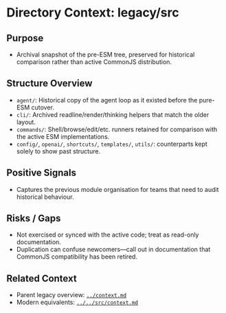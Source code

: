 # Directory Context: legacy/src

## Purpose
- Archival snapshot of the pre-ESM tree, preserved for historical comparison rather than active CommonJS distribution.

## Structure Overview
- `agent/`: Historical copy of the agent loop as it existed before the pure-ESM cutover.
- `cli/`: Archived readline/render/thinking helpers that match the older layout.
- `commands/`: Shell/browse/edit/etc. runners retained for comparison with the active ESM implementations.
- `config/`, `openai/`, `shortcuts/`, `templates/`, `utils/`: counterparts kept solely to show past structure.

## Positive Signals
- Captures the previous module organisation for teams that need to audit historical behaviour.

## Risks / Gaps
- Not exercised or synced with the active code; treat as read-only documentation.
- Duplication can confuse newcomers—call out in documentation that CommonJS compatibility has been retired.

## Related Context
- Parent legacy overview: [`../context.md`](../context.md)
- Modern equivalents: [`../../src/context.md`](../../src/context.md)
